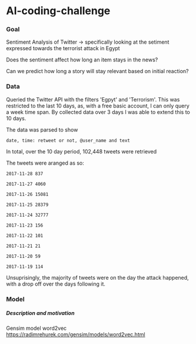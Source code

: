 # AI-coding-challenge

### Goal

Sentiment Analysis of Twitter -> specifically looking at the setiment expressed towards the terrorist attack in Egypt 

Does the sentiment affect how long an item stays in the news?

Can we predict how long a story will stay relevant based on initial reaction?

### Data 

Queried the Twitter API with the filters 'Egpyt' and 'Terrorism'. This was restricted to the last 10 days, as, with a free basic account, I can only query a week time span. By collected data over 3 days I was able to extend this to 10 days.

The data was parsed to show 

`date, time: retweet or not, @user_name and text`

In total, over the 10 day period, 102,448 tweets were retrieved

The tweets were aranged as so:

`
2017-11-28 837
`

`
2017-11-27 4060
`

`
2017-11-26 15081
`

`
2017-11-25 28379
`

`
2017-11-24 32777
`

`
2017-11-23 156
`

`
2017-11-22 101
`

`
2017-11-21 21
`

`
2017-11-20 59
`

`
2017-11-19 114
`


Unsuprisingly, the majority of tweets were on the day the attack happened, with a drop off over the days following it.


### Model
##### Description and motivation

Gensim model word2vec https://radimrehurek.com/gensim/models/word2vec.html
